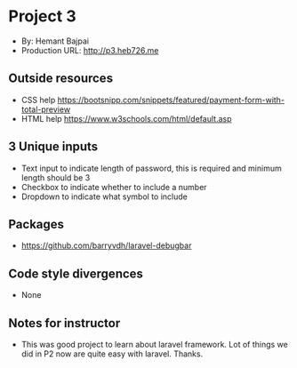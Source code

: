 # Project 3
+ By: Hemant Bajpai
+ Production URL: <http://p3.heb726.me>

## Outside resources
+ CSS help <https://bootsnipp.com/snippets/featured/payment-form-with-total-preview>
+ HTML help <https://www.w3schools.com/html/default.asp>

## 3 Unique inputs
+ Text input to indicate length of password, this is required and minimum length should be 3 
+ Checkbox to indicate whether to include a number 
+ Dropdown to indicate what symbol to include

## Packages
+ <https://github.com/barryvdh/laravel-debugbar>

## Code style divergences
+ None

## Notes for instructor
+ This was good project to learn about laravel framework. Lot of things we did in P2 now are quite easy with laravel. Thanks.